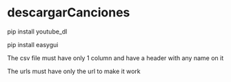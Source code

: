 # descargarCanciones

pip install youtube_dl

pip install easygui

The csv file must have only 1 column and have a header with any name on it

The urls must have only the url to make it work
